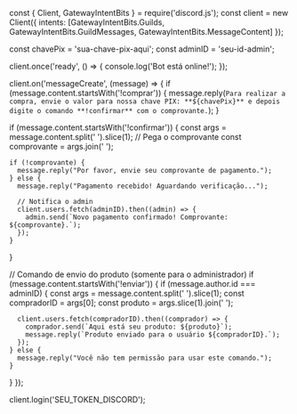 const { Client, GatewayIntentBits } = require('discord.js');
const client = new Client({ intents: [GatewayIntentBits.Guilds, GatewayIntentBits.GuildMessages, GatewayIntentBits.MessageContent] });

const chavePix = 'sua-chave-pix-aqui';
const adminID = 'seu-id-admin';

client.once('ready', () => {
  console.log('Bot está online!');
});

client.on('messageCreate', (message) => {
  if (message.content.startsWith('!comprar')) {
    message.reply(`Para realizar a compra, envie o valor para nossa chave PIX: **${chavePix}** e depois digite o comando **!confirmar** com o comprovante.`);
  }

  if (message.content.startsWith('!confirmar')) {
    const args = message.content.split(' ').slice(1); // Pega o comprovante
    const comprovante = args.join(' ');

    if (!comprovante) {
      message.reply("Por favor, envie seu comprovante de pagamento.");
    } else {
      message.reply("Pagamento recebido! Aguardando verificação...");

      // Notifica o admin
      client.users.fetch(adminID).then((admin) => {
        admin.send(`Novo pagamento confirmado! Comprovante: ${comprovante}.`);
      });
    }
  }

  // Comando de envio do produto (somente para o administrador)
  if (message.content.startsWith('!enviar')) {
    if (message.author.id === adminID) {
      const args = message.content.split(' ').slice(1);
      const compradorID = args[0];
      const produto = args.slice(1).join(' ');

      client.users.fetch(compradorID).then((comprador) => {
        comprador.send(`Aqui está seu produto: ${produto}`);
        message.reply(`Produto enviado para o usuário ${compradorID}.`);
      });
    } else {
      message.reply("Você não tem permissão para usar este comando.");
    }
  }
});

client.login('SEU_TOKEN_DISCORD');
